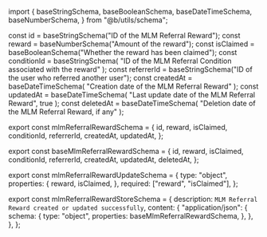 import {
  baseStringSchema,
  baseBooleanSchema,
  baseDateTimeSchema,
  baseNumberSchema,
} from "@b/utils/schema";

const id = baseStringSchema("ID of the MLM Referral Reward");
const reward = baseNumberSchema("Amount of the reward");
const isClaimed = baseBooleanSchema("Whether the reward has been claimed");
const conditionId = baseStringSchema(
  "ID of the MLM Referral Condition associated with the reward"
);
const referrerId = baseStringSchema("ID of the user who referred another user");
const createdAt = baseDateTimeSchema(
  "Creation date of the MLM Referral Reward"
);
const updatedAt = baseDateTimeSchema(
  "Last update date of the MLM Referral Reward",
  true
);
const deletedAt = baseDateTimeSchema(
  "Deletion date of the MLM Referral Reward, if any"
);

export const mlmReferralRewardSchema = {
  id,
  reward,
  isClaimed,
  conditionId,
  referrerId,
  createdAt,
  updatedAt,
};

export const baseMlmReferralRewardSchema = {
  id,
  reward,
  isClaimed,
  conditionId,
  referrerId,
  createdAt,
  updatedAt,
  deletedAt,
};

export const mlmReferralRewardUpdateSchema = {
  type: "object",
  properties: {
    reward,
    isClaimed,
  },
  required: ["reward", "isClaimed"],
};

export const mlmReferralRewardStoreSchema = {
  description: `MLM Referral Reward created or updated successfully`,
  content: {
    "application/json": {
      schema: {
        type: "object",
        properties: baseMlmReferralRewardSchema,
      },
    },
  },
};
